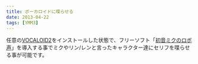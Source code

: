 ```yaml
---
title: ボーカロイドに喋らせる
date: 2013-04-22
tags: [YMM3]
---
```

任意の[VOCALOID2](https://www.amazon.co.jp/s?k=VOCALOID2&rh=n%3A2449118051&_encoding=UTF8&camp=247&creative=7399&linkCode=ur2&qid=1367066414&rnid=2321267051&tag=manjubox-22)をインストールした状態で、フリーソフト「[初音ミクのロボ声](http://hatsunewave.starfree.jp/)」を導入する事でミクやリン/レンと言ったキャラクター達にセリフを喋らせる事が可能です。